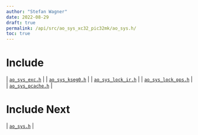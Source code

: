 ```yaml
---
author: "Stefan Wagner"
date: 2022-08-29
draft: true
permalink: /api/src/ao_sys_xc32_pic32mk/ao_sys.h/
toc: true
---
```


# Include

| [`ao_sys_exc.h`](ao_sys_exc.h.md) |
| [`ao_sys_kseg0.h`](ao_sys_kseg0.h.md) |
| [`ao_sys_lock_ir.h`](ao_sys_lock_ir.h.md) |
| [`ao_sys_lock_pps.h`](ao_sys_lock_pps.h.md) |
| [`ao_sys_pcache.h`](ao_sys_pcache.h.md) |

# Include Next

| [`ao_sys.h`](../ao_sys_xc32_pic32/ao_sys.h.md) |
